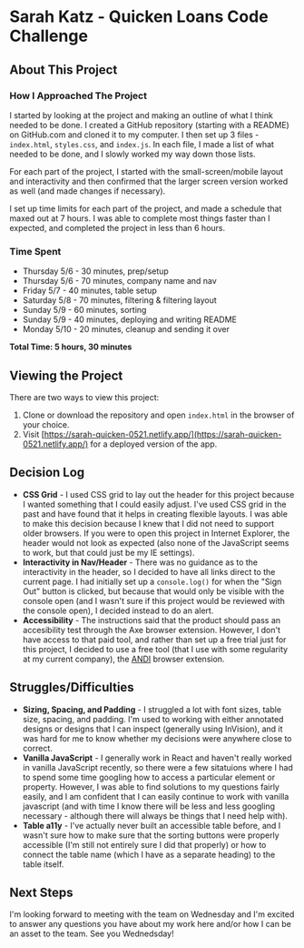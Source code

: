 # Sarah Katz - Quicken Loans Code Challenge

## About This Project
### How I Approached The Project
I started by looking at the project and making an outline of what I think needed to be done. I created a GitHub repository (starting with a README) on GitHub.com and cloned it to my computer. I then set up 3 files - `index.html`, `styles.css`, and `index.js`. In each file, I made a list of what needed to be done, and I slowly worked my way down those lists.

For each part of the project, I started with the small-screen/mobile layout and interactivity and then confirmed that the larger screen version worked as well (and made changes if necessary).

I set up time limits for each part of the project, and made a schedule that maxed out at 7 hours. I was able to complete most things faster than I expected, and completed the project in less than 6 hours.

### Time Spent
- Thursday 5/6 - 30 minutes, prep/setup
- Thursday 5/6 - 70 minutes, company name and nav
- Friday 5/7 - 40 minutes, table setup
- Saturday 5/8 - 70 minutes, filtering & filtering layout
- Sunday 5/9 - 60 minutes, sorting
- Sunday 5/9 - 40 minutes, deploying and writing README
- Monday 5/10 - 20 minutes, cleanup and sending it over

**Total Time: 5 hours, 30 minutes**

## Viewing the Project
There are two ways to view this project:
1. Clone or download the repository and open `index.html` in the browser of your choice.
2. Visit [https://sarah-quicken-0521.netlify.app/](https://sarah-quicken-0521.netlify.app/) for a deployed version of the app.

## Decision Log
- **CSS Grid** - I used CSS grid to lay out the header for this project because I wanted something that I could easily adjust. I've used CSS grid in the past and have found that it helps in creating flexible layouts. I was able to make this decision because I knew that I did not need to support older browsers. If you were to open this project in Internet Explorer, the header would not look as expected (also none of the JavaScript seems to work, but that could just be my IE settings).
- **Interactivity in Nav/Header** - There was no guidance as to the interactivity in the header, so I decided to have all links direct to the current page. I had initially set up a `console.log()` for when the "Sign Out" button is clicked, but because that would only be visible with the console open (and I wasn't sure if this project would be reviewed with the console open), I decided instead to do an alert.
- **Accessibility** - The instructions said that the product should pass an accesibility test through the Axe browser extension. However, I don't have access to that paid tool, and rather than set up a free trial just for this project, I decided to use a free tool (that I use with some regularity at my current company), the [ANDI](https://www.ssa.gov/accessibility/andi/help/install.html) browser extension.

## Struggles/Difficulties
- **Sizing, Spacing, and Padding** - I struggled a lot with font sizes, table size, spacing, and padding. I'm used to working with either annotated designs or designs that I can inspect (generally using InVision), and it was hard for me to know whether my decisions were anywhere close to correct.
- **Vanilla JavaScript** - I generally work in React and haven't really worked in vanilla JavaScript recently, so there were a few sitatuions where I had to spend some time googling how to access a particular element or property. However, I was able to find solutions to my questions fairly easily, and I am confident that I can easily continue to work with vanilla javascript (and with time I know there will be less and less googling necessary - although there will always be things that I need help with).
- **Table a11y** - I've actually never built an accessible table before, and I wasn't sure how to make sure that the sorting buttons were properly accessible (I'm still not entirely sure I did that properly) or how to connect the table name (which I have as a separate heading) to the table itself.

## Next Steps
I'm looking forward to meeting with the team on Wednesday and I'm excited to answer any questions you have about my work here and/or how I can be an asset to the team. See you Wednedsday!